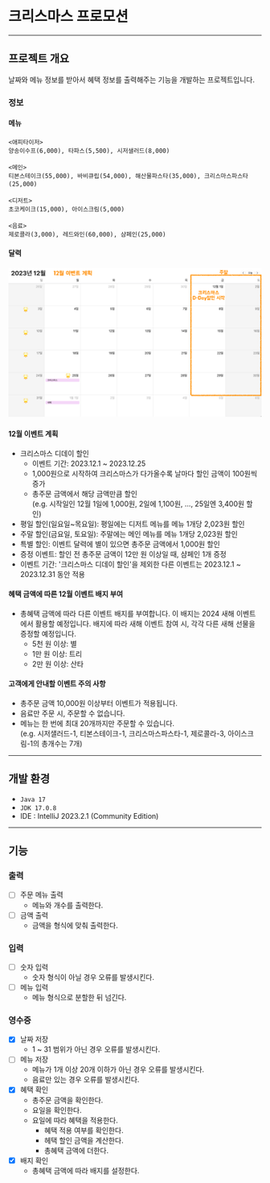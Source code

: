 # 크리스마스 프로모션

---

## 프로젝트 개요

날짜와 메뉴 정보를 받아서 혜택 정보를 출력해주는 기능을 개발하는 프로젝트입니다.

### 정보

#### 메뉴

```
<애피타이저>
양송이수프(6,000), 타파스(5,500), 시저샐러드(8,000)

<메인>
티본스테이크(55,000), 바비큐립(54,000), 해산물파스타(35,000), 크리스마스파스타(25,000)

<디저트>
초코케이크(15,000), 아이스크림(5,000)

<음료>
제로콜라(3,000), 레드와인(60,000), 샴페인(25,000)
```

#### 달력

![image.png](..%2Fimage.png)

#### 12월 이벤트 계획

- 크리스마스 디데이 할인
    - 이벤트 기간: 2023.12.1 ~ 2023.12.25
    - 1,000원으로 시작하여 크리스마스가 다가올수록 날마다 할인 금액이 100원씩 증가
    - 총주문 금액에서 해당 금액만큼 할인  
      (e.g. 시작일인 12월 1일에 1,000원, 2일에 1,100원, ..., 25일엔 3,400원 할인)
- 평일 할인(일요일~목요일): 평일에는 디저트 메뉴를 메뉴 1개당 2,023원 할인
- 주말 할인(금요일, 토요일): 주말에는 메인 메뉴를 메뉴 1개당 2,023원 할인
- 특별 할인: 이벤트 달력에 별이 있으면 총주문 금액에서 1,000원 할인
- 증정 이벤트: 할인 전 총주문 금액이 12만 원 이상일 때, 샴페인 1개 증정
- 이벤트 기간: '크리스마스 디데이 할인'을 제외한 다른 이벤트는 2023.12.1 ~ 2023.12.31 동안 적용

#### 혜택 금액에 따른 12월 이벤트 배지 부여

- 총혜택 금액에 따라 다른 이벤트 배지를 부여합니다. 이 배지는 2024 새해 이벤트에서 활용할 예정입니다.
  배지에 따라 새해 이벤트 참여 시, 각각 다른 새해 선물을 증정할 예정입니다.
    - 5천 원 이상: 별
    - 1만 원 이상: 트리
    - 2만 원 이상: 산타

#### 고객에게 안내할 이벤트 주의 사항

- 총주문 금액 10,000원 이상부터 이벤트가 적용됩니다.
- 음료만 주문 시, 주문할 수 없습니다.
- 메뉴는 한 번에 최대 20개까지만 주문할 수 있습니다.  
  (e.g. 시저샐러드-1, 티본스테이크-1, 크리스마스파스타-1, 제로콜라-3, 아이스크림-1의 총개수는 7개)

---

## 개발 환경

- ```Java 17```
- ```JDK 17.0.8```
- IDE : IntelliJ 2023.2.1 (Community Edition)

---

## 기능

### 출력

- [ ] 주문 메뉴 출력
    - 메뉴와 개수를 출력한다.
- [ ] 금액 출력
    - 금액을 형식에 맞춰 출력한다.

### 입력

- [ ] 숫자 입력
    - 숫자 형식이 아닐 경우 오류를 발생시킨다.
- [ ] 메뉴 입력
    - 메뉴 형식으로 분할한 뒤 넘긴다.

### 영수증

- [x] 날짜 저장
    - 1 ~ 31 범위가 아닌 경우 오류를 발생시킨다.
- [ ] 메뉴 저장
    - 메뉴가 1개 이상 20개 이하가 아닌 경우 오류를 발생시킨다.
    - 음료만 있는 경우 오류를 발생시킨다.
- [x] 혜택 확인
    - 총주문 금액을 확인한다.
    - 요일을 확인한다.
    - 요일에 따라 혜택을 적용한다.
        - 혜택 적용 여부를 확인한다.
        - 헤택 할인 금액을 계산한다.
        - 총혜택 금액에 더한다.
- [x] 배지 확인
    - 총혜택 금액에 따라 배지를 설정한다.